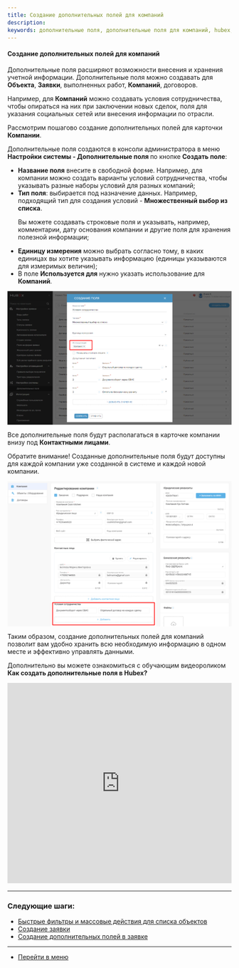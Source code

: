 ```yaml
---
title: Создание дополнительных полей для компаний
description: 
keywords: дополнительные поля, дополнительные поля для компаний, hubex, хабекс, хубекс, хабикс
---
```


#### Создание дополнительных полей для компаний
<html>
<meta charset="utf-8">
</html>
<body>
<p>Дополнительные поля расширяют возможности внесения и хранения учетной информации. Дополнительные поля можно создавать
     для <strong>Объекта</strong>, <strong>Заявки</strong>, выполненных работ, <strong>Компаний</strong>, договоров. <p>Например, для <strong>Компаний</strong> можно создавать условия сотрудничества, чтобы опираться на них при заключении новых сделок, поля для указания социальных сетей или внесения информации по отрасли.</p>

<p>Рассмотрим пошагово создание дополнительных полей для карточки <strong>Компании</strong>.</p>
<p>Дополнительные поля создаются в консоли администратора в меню <strong>Настройки системы - Дополнительные поля </strong>по кнопке <strong>Создать поле</strong>:</p>
<ul>
<li><strong>Название поля</strong> внесите в свободной форме. Например, для компании можно создать варианты условий сотрудничества, чтобы указывать разные наборы условий для разных компаний;</li>
<li><strong>Тип поля</strong>: выбирается под назначение данных. Например, подходящий тип для создания условий - <strong>Множественный выбор из списка</strong>.
<p>Вы можете создавать строковые поля и указывать, например, комментарии, дату основания компании и другие поля для хранения полезной информации;</p>
</li>
<li><strong>Единицу измерения</strong> можно выбрать согласно тому, в каких единицах вы хотите указывать информацию (единицы указываются для измеримых величин);</li>
<li>В поле <strong>Используется для</strong> нужно указать использование для <strong>Компаний</strong>.</li>
</ul>

<p><div>
        <img style="margin: 0 auto; display: block; max-width: 100%;"
             src="/attachments/images/FAQ/USER/AdditionalFieldsCompany/AddFieldCompany0.jpg"/>
    </div></p>

<p>Все дополнительные поля будут располагаться в карточке компании внизу под <strong>Контактными лицами</strong>.</p>
<p>Обратите внимание! Созданные дополнительные поля будут доступны для каждой компании уже созданной в системе и каждой новой компании.</p>
<p><div>
        <img style="margin: 0 auto; display: block; max-width: 100%;"
             src="/attachments/images/FAQ/USER/AdditionalFieldsCompany/AddFieldCompany.jpg"/>
    </div></p>

<p>Таким образом, создание дополнительных полей для компаний позволит вам удобно хранить всю необходимую информацию в одном месте и эффективно управлять данными.</p>




<p>Дополнительно вы можете ознакомиться с обучающим видеороликом <strong>Как создать дополнительные поля в Hubex?</strong></p>

<iframe src="https://www.youtube.com/embed/1hRsaFz_sEQ" width="100%" height="450px" frameborder="0"
        allowfullscreen="allowfullscreen"></iframe>

</body>


___
### Следующие шаги:
- [Быстрые фильтры и массовые действия для списка объектов](./GroupActions.md)
- [Создание заявки](./CreatingTicket.md)
- [Создание дополнительных полей в заявке](./AdditionalFields.md)


___
- [Перейти в меню](http://wiki.hubex.ru)


